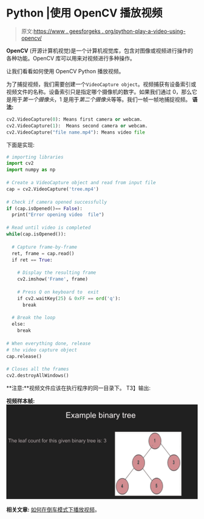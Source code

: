 # Python |使用 OpenCV 播放视频

> 原文:[https://www . geesforgeks . org/python-play-a-video-using-opencv/](https://www.geeksforgeeks.org/python-play-a-video-using-opencv/)

**OpenCV** (开源计算机视觉)是一个计算机视觉库，包含对图像或视频进行操作的各种功能。OpenCV 库可以用来对视频进行多种操作。

让我们看看如何使用 OpenCV Python 播放视频。

为了捕捉视频，我们需要创建一个`VideoCapture object`。视频捕获有设备索引或视频文件的名称。设备索引只是指定哪个摄像机的数字。如果我们通过 0，那么它是用于*第一个摄像头*，1 是用于*第二个摄像头*等等。我们一帧一帧地捕捉视频。
**语法:**

```py
cv2.VideoCapture(0): Means first camera or webcam.
cv2.VideoCapture(1):  Means second camera or webcam.
cv2.VideoCapture("file name.mp4"): Means video file
```

下面是实现:

```py
# importing libraries
import cv2
import numpy as np

# Create a VideoCapture object and read from input file
cap = cv2.VideoCapture('tree.mp4')

# Check if camera opened successfully
if (cap.isOpened()== False): 
  print("Error opening video  file")

# Read until video is completed
while(cap.isOpened()):

  # Capture frame-by-frame
  ret, frame = cap.read()
  if ret == True:

    # Display the resulting frame
    cv2.imshow('Frame', frame)

    # Press Q on keyboard to  exit
    if cv2.waitKey(25) & 0xFF == ord('q'):
      break

  # Break the loop
  else: 
    break

# When everything done, release 
# the video capture object
cap.release()

# Closes all the frames
cv2.destroyAllWindows()
```

**注意:**视频文件应该在执行程序的同一目录下。
T3】输出:

**视频样本帧:**
![](img/8431d4d762ac694b494150448fb3da10.png)

**相关文章:** [如何在倒车模式下播放视频](https://www.geeksforgeeks.org/python-play-video-reverse-mode-using-opencv/)。